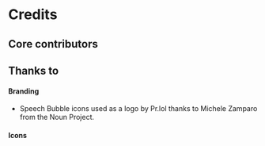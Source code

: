 # Credits

## Core contributors



## Thanks to

#### Branding

* Speech Bubble icons used as a logo by Pr.lol thanks to Michele Zamparo from the Noun Project.

#### Icons



